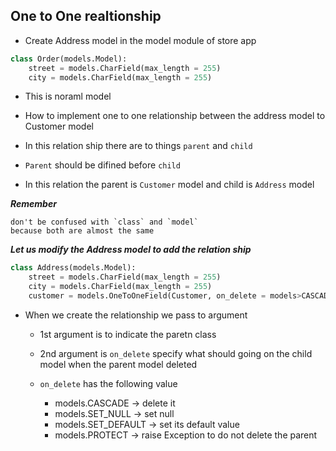 ## One to One realtionship 
- Create Address model  in the model module of store app

```Python
class Order(models.Model):
    street = models.CharField(max_length = 255)
    city = models.CharField(max_length = 255)
```

- This is noraml model

- How to implement one to one relationship between the address model to Customer model
- In this relation ship there are to things `parent`
and `child` 
- `Parent` should be difined before `child`
- In this relation the parent is `Customer` model
and child is `Address` model

___Remember___
    
    don't be confused with `class` and `model`
    because both are almost the same

___Let us modify the Address model to add the relation ship___

```python
class Address(models.Model):
    street = models.CharField(max_length = 255)
    city = models.CharField(max_length = 255)
    customer = models.OneToOneField(Customer, on_delete = models>CASCADE)
```

- When we create the relationship  we pass to argument
    - 1st argument is to indicate the paretn class
    - 2nd argument is `on_delete` specify what should going on the child model when the parent model deleted
    - `on_delete` has the following value

        - models.CASCADE -> delete it
        - models.SET_NULL -> set null 
        - models.SET_DEFAULT -> set its default value
        - models.PROTECT -> raise Exception to do not delete the parent